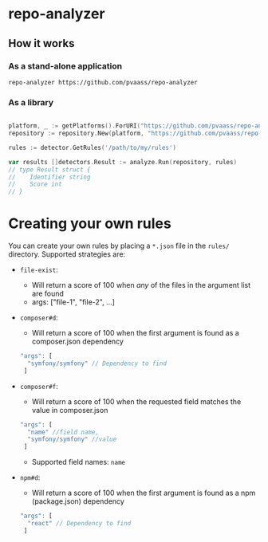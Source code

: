 # repo-analyzer


## How it works
### As a stand-alone application
```shell
repo-analyzer https://github.com/pvaass/repo-analyzer
```

### As a library
```go

platform, _ := getPlatforms().ForURI("https://github.com/pvaass/repo-analyzer") 
repository := repository.New(platform, "https://github.com/pvaass/repo-analyzer")

rules := detector.GetRules('/path/to/my/rules')

var results []detectors.Result := analyze.Run(repository, rules)
// type Result struct {
//    Identifier string
//    Score int
// }
```


# Creating your own rules
You can create your own rules by placing a `*.json` file in the `rules/` directory.
Supported strategies are:
- `file-exist`:
    - Will return a score of 100 when *any* of the files in the argument list are found
    - args: ["file-1", "file-2", ...]
    
- `composer#d`:
    - Will return a score of 100 when the first argument is found as a composer.json dependency
    
    ```javascript
    "args": [
      "symfony/symfony" // Dependency to find
     ]
    ```
    
- `composer#f`:
    - Will return a score of 100 when the requested field matches the value in composer.json
    
    ```javascript
    "args": [
      "name" //field name, 
      "symfony/symfony" //value
     ]
     ```  
     - Supported field names: `name`
     
- `npm#d`:
    - Will return a score of 100 when the first argument is found as a npm (package.json) dependency
    
    ```javascript
    "args": [
      "react" // Dependency to find
     ]
    ```
